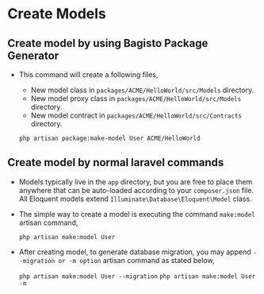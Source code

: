 # Create Models

## Create model by using Bagisto Package Generator

- This command will create a following files,
  - New model class in `packages/ACME/HelloWorld/src/Models` directory.
  - New model proxy class in `packages/ACME/HelloWorld/src/Models` directory.
  - New model contract in `packages/ACME/HelloWorld/src/Contracts` directory.

  `php artisan package:make-model User ACME/HelloWorld`

## Create model by normal laravel commands

- Models typically live in the `app` directory, but you are free to place them anywhere that can be auto-loaded according to your `composer.json` file. All Eloquent models extend `Illuminate\Database\Eloquent\Model` class.

- The simple way to create a model is executing the command `make:model` artisan command,

    `php artisan make:model User`

- After creating model, to generate database migration, you may append `--migration or -m option` artisan command as stated below,

    `php artisan make:model User --migration`
    `php artisan make:model User -m`